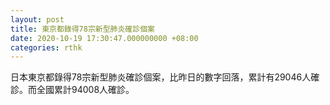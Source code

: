 ```yaml
---
layout: post
title: 東京都錄得78宗新型肺炎確診個案
date: 2020-10-19 17:30:47.000000000 +08:00
categories: rthk
---
```


日本東京都錄得78宗新型肺炎確診個案，比昨日的數字回落，累計有29046人確診。而全國累計94008人確診。
